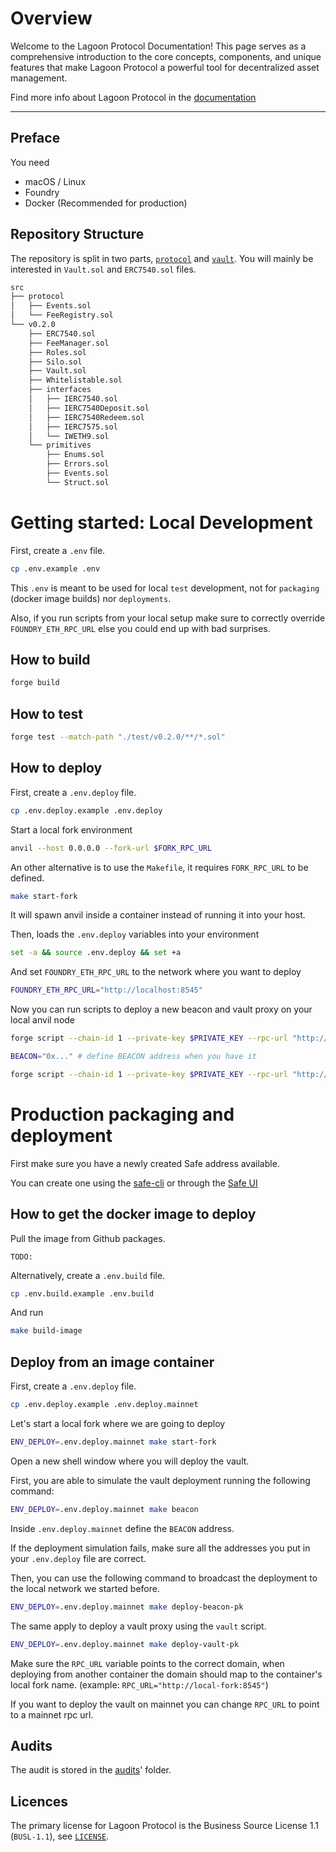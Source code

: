 # Overview

Welcome to the Lagoon Protocol Documentation! This page serves as a comprehensive introduction to the core concepts, components, and unique features that make Lagoon Protocol a powerful tool for decentralized asset management.

Find more info about Lagoon Protocol in the [documentation](https://docs.lagoon.finance/)

---

## Preface

You need

- macOS / Linux
- Foundry
- Docker (Recommended for production)

## Repository Structure

The repository is split in two parts, [`protocol`]('./src/protocol') and [`vault`]('./src/v0.2.0'). You will mainly be interested in `Vault.sol` and `ERC7540.sol` files.

```bash
src
├── protocol
│   ├── Events.sol
│   └── FeeRegistry.sol
└── v0.2.0
    ├── ERC7540.sol
    ├── FeeManager.sol
    ├── Roles.sol
    ├── Silo.sol
    ├── Vault.sol
    ├── Whitelistable.sol
    ├── interfaces
    │   ├── IERC7540.sol
    │   ├── IERC7540Deposit.sol
    │   ├── IERC7540Redeem.sol
    │   ├── IERC7575.sol
    │   └── IWETH9.sol
    └── primitives
        ├── Enums.sol
        ├── Errors.sol
        ├── Events.sol
        └── Struct.sol
```

# Getting started: Local Development

First, create a `.env` file.

```bash
cp .env.example .env
```

This `.env` is meant to be used for local `test` development, not for `packaging` (docker image builds) nor `deployments`.

Also, if you run scripts from your local setup make sure to correctly override `FOUNDRY_ETH_RPC_URL` else you could end up with bad surprises.

## How to build

```bash
forge build
```

## How to test

```bash
forge test --match-path "./test/v0.2.0/**/*.sol"
```

## How to deploy

First, create a `.env.deploy` file.

```bash
cp .env.deploy.example .env.deploy
```

Start a local fork environment

```bash
anvil --host 0.0.0.0 --fork-url $FORK_RPC_URL
```

An other alternative is to use the `Makefile`, it requires `FORK_RPC_URL` to be defined.

```bash
make start-fork
```

It will spawn anvil inside a container instead of running it into your host.

Then, loads the `.env.deploy` variables into your environment

```bash
set -a && source .env.deploy && set +a
```

And set `FOUNDRY_ETH_RPC_URL` to the network where you want to deploy

```bash
FOUNDRY_ETH_RPC_URL="http://localhost:8545"
```

Now you can run scripts to deploy a new beacon and vault proxy on your local anvil node

```bash
forge script --chain-id 1 --private-key $PRIVATE_KEY --rpc-url "http://localhost:8545" "script/deploy_beacon.s.sol"

BEACON="0x..." # define BEACON address when you have it

forge script --chain-id 1 --private-key $PRIVATE_KEY --rpc-url "http://localhost:8545" "script/deploy_vault.s.sol"
```

# Production packaging and deployment

First make sure you have a newly created Safe address available.

You can create one using the [safe-cli](https://github.com/safe-global/safe-cli) or through the [Safe UI](https://safe.global/)

## How to get the docker image to deploy

Pull the image from Github packages.

```
TODO:
```

Alternatively, create a `.env.build` file.

```bash
cp .env.build.example .env.build
```

And run

```bash
make build-image
```

## Deploy from an image container

First, create a `.env.deploy` file.

```bash
cp .env.deploy.example .env.deploy.mainnet
```

Let's start a local fork where we are going to deploy

```bash
ENV_DEPLOY=.env.deploy.mainnet make start-fork
```

Open a new shell window where you will deploy the vault.

First, you are able to simulate the vault deployment running the following command:

```bash
ENV_DEPLOY=.env.deploy.mainnet make beacon
```

Inside `.env.deploy.mainnet` define the `BEACON` address.

If the deployment simulation fails, make sure all the addresses you put in your `.env.deploy` file are correct.

Then, you can use the following command to broadcast the deployment to the local network we started before.

```bash
ENV_DEPLOY=.env.deploy.mainnet make deploy-beacon-pk
```

The same apply to deploy a vault proxy using the `vault` script.

```bash
ENV_DEPLOY=.env.deploy.mainnet make deploy-vault-pk
```

Make sure the `RPC_URL` variable points to the correct domain, when deploying from another container the domain should map to the container's local fork name. (example: `RPC_URL="http://local-fork:8545"`)

If you want to deploy the vault on mainnet you can change `RPC_URL` to point to a mainnet rpc url.

## Audits

The audit is stored in the [audits](https://docs.lagoon.finance/resources/audits)' folder.

## Licences

The primary license for Lagoon Protocol is the Business Source License 1.1 (`BUSL-1.1`), see [`LICENSE`](./LICENSE).
